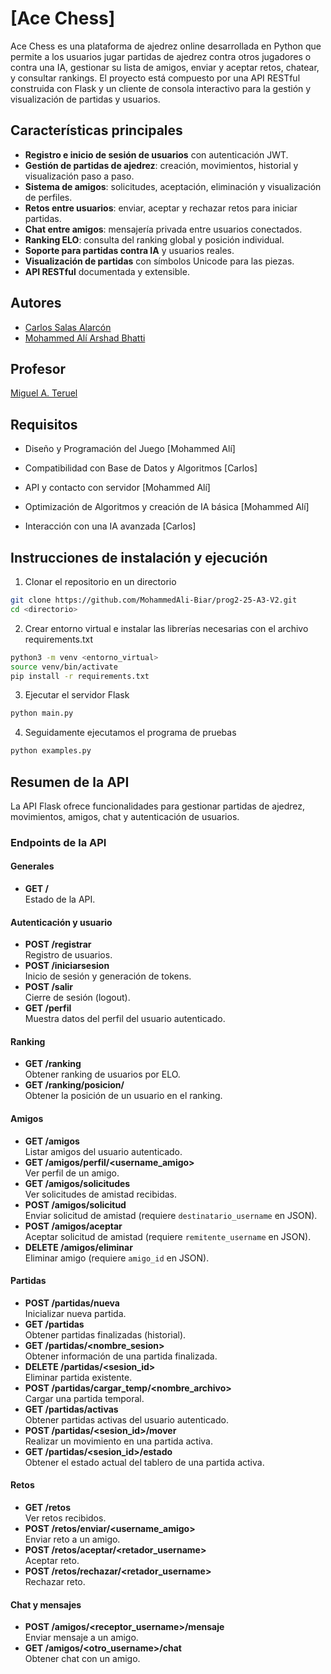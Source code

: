 # [Ace Chess]
[//]: # (Incluid aquí la descripción de vuestra aplicación. Por cierto, así se ponen comentarios en Markdown)

Ace Chess es una plataforma de ajedrez online desarrollada en Python que permite a los usuarios jugar partidas de ajedrez contra otros jugadores o contra una IA, gestionar su lista de amigos, enviar y aceptar retos, chatear, y consultar rankings. El proyecto está compuesto por una API RESTful construida con Flask y un cliente de consola interactivo para la gestión y visualización de partidas y usuarios.

## Características principales

- **Registro e inicio de sesión de usuarios** con autenticación JWT.
- **Gestión de partidas de ajedrez**: creación, movimientos, historial y visualización paso a paso.
- **Sistema de amigos**: solicitudes, aceptación, eliminación y visualización de perfiles.
- **Retos entre usuarios**: enviar, aceptar y rechazar retos para iniciar partidas.
- **Chat entre amigos**: mensajería privada entre usuarios conectados.
- **Ranking ELO**: consulta del ranking global y posición individual.
- **Soporte para partidas contra IA** y usuarios reales.
- **Visualización de partidas** con símbolos Unicode para las piezas.
- **API RESTful** documentada y extensible.

## Autores

* [Carlos Salas Alarcón](https://github.com/csa94UA)
* [Mohammed Alí Arshad Bhatti](https://github.com/MohammedAli-Biar)

## Profesor
[//]: # (Dejad a quien corresponda)
[Miguel A. Teruel](https://github.com/materuel-ua)

## Requisitos
[//]: # (Indicad aquí los requisitos de vuestra aplicación, así como el alumno responsable de cada uno de ellos)
* Diseño y Programación del Juego [Mohammed Alí] 

* Compatibilidad con Base de Datos y Algoritmos [Carlos] 

* API y contacto con servidor [Mohammed Alí] 

* Optimización de Algoritmos y creación de IA básica [Mohammed Alí] 

* Interacción con una IA avanzada  [Carlos] 

## Instrucciones de instalación y ejecución
[//]: # (Indicad aquí qué habría que hacer para ejecutar vuestra aplicación)

1. Clonar el repositorio en un directorio
```bash
git clone https://github.com/MohammedAli-Biar/prog2-25-A3-V2.git
cd <directorio>
```

2. Crear entorno virtual e instalar las librerías necesarias con el archivo requirements.txt
```bash
python3 -m venv <entorno_virtual>
source venv/bin/activate
pip install -r requirements.txt
```
3. Ejecutar el servidor Flask
```bash
python main.py
```

4. Seguidamente ejecutamos el programa de pruebas
```bash
python examples.py
```

## Resumen de la API
[//]: # (Cuando tengáis la API, añadiréis aquí la descripción de las diferentes llamadas.)
[//]: # (Para la evaluación por pares, indicaréis aquí las diferentes opciones de vuestro menú textual, especificando para qué sirve cada una de ellas)

La API Flask ofrece funcionalidades para gestionar partidas de ajedrez, movimientos, amigos, chat y autenticación de usuarios.

### Endpoints de la API

#### Generales
- **GET /**  
  Estado de la API.

#### Autenticación y usuario
- **POST /registrar**  
  Registro de usuarios.
- **POST /iniciarsesion**  
  Inicio de sesión y generación de tokens.
- **POST /salir**  
  Cierre de sesión (logout).
- **GET /perfil**  
  Muestra datos del perfil del usuario autenticado.

#### Ranking
- **GET /ranking**  
  Obtener ranking de usuarios por ELO.
- **GET /ranking/posicion/<username>**  
  Obtener la posición de un usuario en el ranking.

#### Amigos
- **GET /amigos**  
  Listar amigos del usuario autenticado.
- **GET /amigos/perfil/<username_amigo>**  
  Ver perfil de un amigo.
- **GET /amigos/solicitudes**  
  Ver solicitudes de amistad recibidas.
- **POST /amigos/solicitud**  
  Enviar solicitud de amistad (requiere `destinatario_username` en JSON).
- **POST /amigos/aceptar**  
  Aceptar solicitud de amistad (requiere `remitente_username` en JSON).
- **DELETE /amigos/eliminar**  
  Eliminar amigo (requiere `amigo_id` en JSON).

#### Partidas
- **POST /partidas/nueva**  
  Inicializar nueva partida.
- **GET /partidas**  
  Obtener partidas finalizadas (historial).
- **GET /partidas/<nombre_sesion>**  
  Obtener información de una partida finalizada.
- **DELETE /partidas/<sesion_id>**  
  Eliminar partida existente.
- **POST /partidas/cargar_temp/<nombre_archivo>**  
  Cargar una partida temporal.
- **GET /partidas/activas**  
  Obtener partidas activas del usuario autenticado.
- **POST /partidas/<sesion_id>/mover**  
  Realizar un movimiento en una partida activa.
- **GET /partidas/<sesion_id>/estado**  
  Obtener el estado actual del tablero de una partida activa.

#### Retos
- **GET /retos**  
  Ver retos recibidos.
- **POST /retos/enviar/<username_amigo>**  
  Enviar reto a un amigo.
- **POST /retos/aceptar/<retador_username>**  
  Aceptar reto.
- **POST /retos/rechazar/<retador_username>**  
  Rechazar reto.

#### Chat y mensajes
- **POST /amigos/<receptor_username>/mensaje**  
  Enviar mensaje a un amigo.
- **GET /amigos/<otro_username>/chat**  
  Obtener chat con un amigo.
